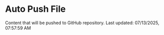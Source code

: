 # Auto Push File

Content that will be pushed to GitHub repository.
Last updated: 07/13/2025, 07:57:59 AM